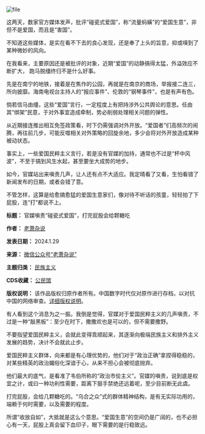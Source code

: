 ![file](https://chinadigitaltimes.net/chinese/files/2024/01/image-1706528311253.png)


这两天，数家官方媒体发声，批评“碰瓷式爱国”，称“流量蚂蟥”的“爱国生意”，非但不是爱国，而且是“害国”。


不知道这些媒体，是实在看不下去的良心发现，还是奉了上头的旨意，抑或嗅到了某种微妙的风向。


在我看来，主要原因还是被批评的对象，近期“爱国”的动静搞得太猛，外溢效应不断扩大， 跑马脱缰终归不是什么好事。


先是在南宁的地铁，接着是在焦作的公园，再就是在南京的商场，举报接二连三，所向披靡。海南电视台主持人的“报应事件”、伦敦的“钢琴事件”，也是有声有色。


倘若信马由缰，这些“爱国”言行，一定程度上有把持涉外公共舆论的意思。任由其“绑架”民意，于对外事宜造成牵制，势必削弱处理相关问题的弹性。


从近期接连推出相互免签政策看，时下仍需强调对外开放。“爱国者”们高频次的闹腾，再往前几步，可能反噬相关对外策略的回旋余地，多少会将对外开放造成某种被动状态。


事实上，一些爱国民粹主义言行，若是没有官媒的加持，通常也不过是“杯中风波”，不至于搞到风生水起，甚至要坐大成势的地步。


如今，官媒站出来嗔责几声，让人还有点不大适应。我定晴看了又看，生怕看错了新闻发布的日期，或者会错了意。


不管怎样，这算是给愈搞愈猛的爱国生意家们，像对待不听话的孩童，轻轻拍了下屁股，连“打”都说不上。




**标题：** 官媒嗔责“碰瓷式爱国”，打完屁股会给颗糖吃  

**作者：** [老萧杂说](https://chinadigitaltimes.net/space/老萧杂说)  

**发表日期：** 2024.1.29  

**来源：** [微信公众号“老萧杂说”](https://web.archive.org/web/https://mp.weixin.qq.com/s/Wia3JgoTqazDFBEqEM7fgw)  

**主题归类：** [民族主义](https://chinadigitaltimes.net/space/民族主义)  

**CDS收藏：** [公民馆](https://chinadigitaltimes.net/space/%E5%85%AC%E6%B0%91%E9%A6%86)  

**版权说明：** 该作品版权归原作者所有。中国数字时代仅对原作进行存档，以对抗中国的网络审查。[详细版权说明](https://chinadigitaltimes.net/chinese/copyright)。


有人看到这个消息为之一振。我倒是觉得，官媒对于爱国民粹主义的几声嗔责，不过是一种“敲黑板”：至少在时下，撒撒欢也是可以的，但不需要撒野。


不要指望爱国民粹主义，会就此变得乖顺起来，其逐渐向极端民族主义和排外主义发展的趋势，决计不会就此止步。 


爱国民粹主义群体，向来都是有心理优势的，他们对于“政治正确”拿捏得稳稳的，对某些精英的政治媚俗化深谙于心，从来不担心会被彻底抛弃。


他们最大的底气，是看准了韦伯所称的“政治市侩主义”。官媒的嗔责，说到底是权宜之计，或曰一种功利性需要，距离下狠手禁绝还远着呢，至少目前断无此虞。


打完屁股，会给几颗糖吃的。“乌合之众”式的群体精神结构，是有无实际功用的，端赖于何时需要，以及需要的程度。


所谓“收放自如”，大抵就是这么个意思。“爱国生意”的空间仍是广阔的，也不必担心有一天，屁股上真会留下血印子，眼下需要的是行稳致远。

